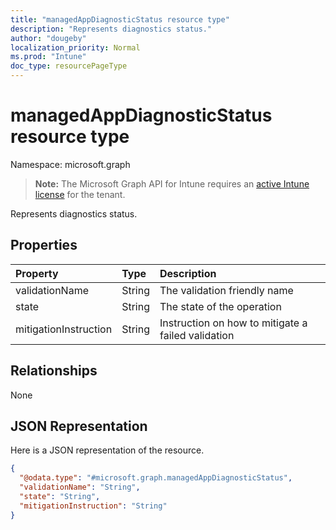 ```yaml
---
title: "managedAppDiagnosticStatus resource type"
description: "Represents diagnostics status."
author: "dougeby"
localization_priority: Normal
ms.prod: "Intune"
doc_type: resourcePageType
---
```


# managedAppDiagnosticStatus resource type

Namespace: microsoft.graph

> **Note:** The Microsoft Graph API for Intune requires an [active Intune license](https://go.microsoft.com/fwlink/?linkid=839381) for the tenant.

Represents diagnostics status.

## Properties
|Property|Type|Description|
|:---|:---|:---|
|validationName|String|The validation friendly name|
|state|String|The state of the operation|
|mitigationInstruction|String|Instruction on how to mitigate a failed validation|

## Relationships
None

## JSON Representation
Here is a JSON representation of the resource.
<!-- {
  "blockType": "resource",
  "@odata.type": "microsoft.graph.managedAppDiagnosticStatus"
}
-->
``` json
{
  "@odata.type": "#microsoft.graph.managedAppDiagnosticStatus",
  "validationName": "String",
  "state": "String",
  "mitigationInstruction": "String"
}
```




